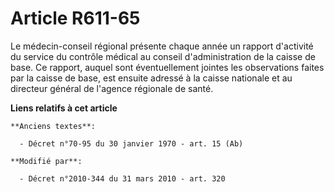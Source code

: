 # Article R611-65

Le médecin-conseil régional présente chaque année un rapport d'activité du service du contrôle médical au conseil
d'administration de la caisse de base. Ce rapport, auquel sont éventuellement jointes les observations faites par la caisse
de base, est ensuite adressé à la caisse nationale et au directeur général de l'agence régionale de santé.

**Liens relatifs à cet article**

	**Anciens textes**:

	  - Décret n°70-95 du 30 janvier 1970 - art. 15 (Ab)

	**Modifié par**:

	  - Décret n°2010-344 du 31 mars 2010 - art. 320
